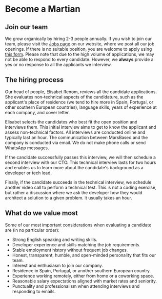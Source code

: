# Become a Martian

## Join our team

We grow organically by hiring 2-3 people annually. If you wish to join our team, please visit the [Jobs page](https://marsbased.com/jobs) on our website, where we post all our job openings. If there is no suitable position, you are welcome to apply using [this form](https://marsbased.typeform.com/to/XRf2DQ). Please note that due to the high volume of applications, we may not be able to respond to every candidate. However, we **always** provide a yes or no response to all the applicants we interview.

## The hiring process

Our head of people, Elisabet Renom, reviews all the candidate applications. She evaluates non-technical aspects of the candidature, such as the applicant's place of residence (we tend to hire more in Spain, Portugal, or other southern European countries), language skills, years of experience at each company, and cover letter.

Elisabet selects the candidates who best fit the open position and interviews them. This initial interview aims to get to know the applicant and assess non-technical factors. All interviews are conducted online and typically last an hour. The communication between MarsBased and the company is conducted via email. We do not make phone calls or send WhatsApp messages.

If the candidate successfully passes this interview, we will then schedule a second interview with our CTO. This technical interview lasts for two hours and enables us to learn more about the candidate's background as a developer or tech lead.

Finally, if the candidate succeeds in the technical interview, we schedule another video call to perform a technical test. This is not a coding exercise, but rather a discussion where we ask the developer how they would architect a solution to a given problem. It usually takes an hour.

## What do we value most

Some of our most important considerations when evaluating a candidate are (in no particular order):

* Strong English speaking and writing skills.
* Developer experience and skills matching the job requirements.
* Stable employment history without frequent job changes.
* Honest, transparent, humble, and open-minded personality that fits our team.
* Interest and enthusiasm to join our company.
* Residence in Spain, Portugal, or another southern European country.
* Experience working remotely, either from home or a coworking space.
* Reasonable salary expectations aligned with market rates and seniority.
* Punctuality and professionalism when attending interviews and responding to emails.
